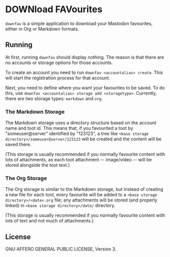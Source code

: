 # DOWNload FAVourites

`downfav` is a simple application to download your Mastodon favourites, either
in Org or Markdown formats.

## Running

At first, running `downfav` should display nothing. The reason is that there
are no accounts or storage options for those accounts.

To create an account you need to run `downfav <accountalias> create`. This will
start the registration process for that account.

Next, you need to define where you want your favourites to be saved. To do
this, use `downfav <accountalias> storage add <storagetype>`. Currently, there
are two storage types: `markdown` and `org`.

### The Markdown Storage

The Markdown storage uses a directory structure based on the account name and
toot id. This means that, if you favourited a toot by "someuser@server"
identified by "123123", a tree like `<base storage
directory>/someuser@server/123123` will be created and the content will be
saved there.

(This storage is usually recommended if you normally favourite content with
lots of attachments, as each toot attachment -- image/video -- will be stored
alongside the toot text.)

### The Org Storage

The Org storage is similar to the Markdown storage, but instead of creating a
new file for each toot, every favourite will be added to a `<base storage
directory>/<date>.org` file; any attachments will be stored (and properly
linked) in `<base storage directory>/date/` directory.

(This storage is usually recommended if you normally favourite content with
lots of text and not much of attachments.)

## License

GNU AFFERO GENERAL PUBLIC LICENSE, Version 3.
